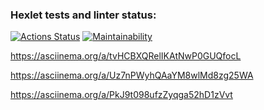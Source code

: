 ### Hexlet tests and linter status:
[![Actions Status](https://github.com/Marsel-D/frontend-project-lvl1/workflows/hexlet-check/badge.svg)](https://github.com/Marsel-D/frontend-project-lvl1/actions)
[![Maintainability](https://api.codeclimate.com/v1/badges/caed42a6e88b202e9d7f/maintainability)](https://codeclimate.com/github/Marsel-D/frontend-project-lvl1/maintainability)

https://asciinema.org/a/tvHCBXQRelIKAtNwP0GUQfocL

https://asciinema.org/a/Uz7nPWyhQAaYM8wlMd8zg25WA

https://asciinema.org/a/PkJ9t098ufzZyqga52hD1zVvt
